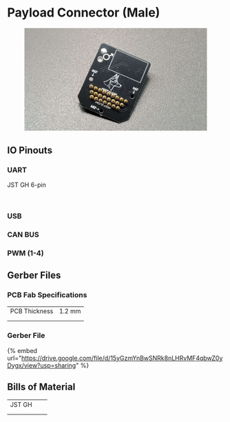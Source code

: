 # Payload Connector (Male)



<figure><img src="../.gitbook/assets/20231030_235255.jpg" alt=""><figcaption></figcaption></figure>







## IO Pinouts



### UART

JST GH 6-pin

<figure><img src="../.gitbook/assets/UART IO Schematic.png" alt=""><figcaption></figcaption></figure>

### USB





### CAN BUS





### PWM (1-4)

## Gerber Files

### PCB Fab Specifications

|               |        |
| ------------- | ------ |
| PCB Thickness | 1.2 mm |
|               |        |
|               |        |

### Gerber File

{% embed url="https://drive.google.com/file/d/15yGzmYnBwSNRk8nLHRvMF4qbwZ0yDygx/view?usp=sharing" %}

## Bills of Material



|        |   |   |
| ------ | - | - |
| JST GH |   |   |
|        |   |   |
|        |   |   |
